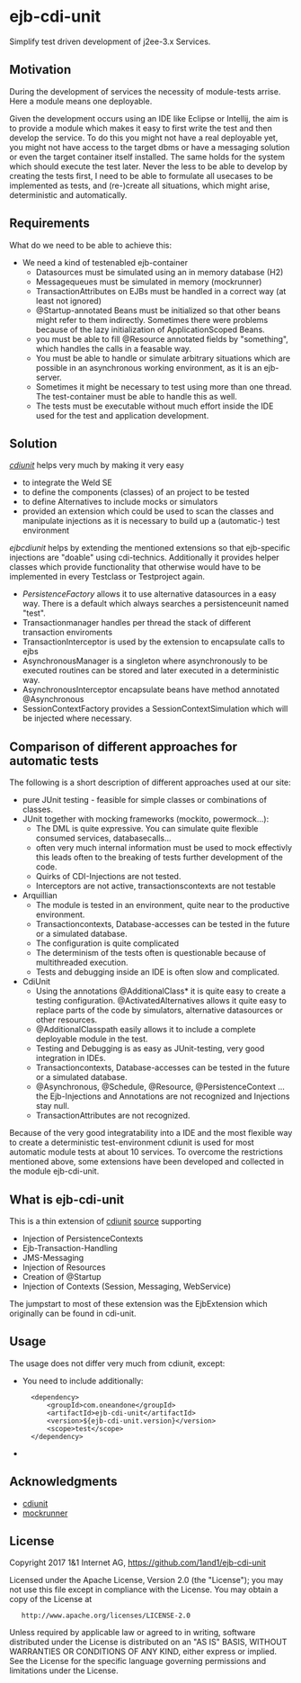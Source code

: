 # ejb-cdi-unit 

Simplify test driven development of j2ee-3.x Services. 

## Motivation
During the development of services the necessity of module-tests arrise. Here a module means one deployable.

Given the development occurs using an IDE like Eclipse or Intellij, the aim is to provide a module which makes it easy to first write the test and then develop the service. To do this you might not have a real deployable yet, you might not have access to the target dbms or have a messaging solution or even the target container itself installed. The same holds for the system which should execute the test later. 
Never the less to be able to develop by creating the tests first, I need to be able to formulate all usecases to be implemented as tests, and (re-)create all situations, which might arise, deterministic and automatically.

## Requirements
What do we need to be able to achieve this:

* We need a kind of testenabled ejb-container
    * Datasources must be simulated using an in memory database (H2)
    * Messagequeues must be simulated in memory (mockrunner)
    * TransactionAttributes on EJBs must be handled in a correct way (at least not ignored)
    * @Startup-annotated Beans must be initialized so that other beans might refer to them indirectly. Sometimes there were problems because of the lazy initialization of ApplicationScoped Beans.
    * you must be able to fill @Resource annotated fields by "something", which handles the calls in a feasable way.
    * You must be able to handle or simulate arbitrary situations which are possible in an asynchronous working environment, as it is an ejb-server.
    * Sometimes it might be necessary to test using more than one thread. The test-container must be able to handle this as well.
    * The tests must be executable without much effort inside the IDE used for the test and application development.

## Solution

[*cdiunit*](http://jglue.org/cdi-unit/) helps very much by making it very easy 

* to integrate the Weld SE
* to define the components (classes) of an project to be tested
* to define Alternatives to include mocks or simulators
* provided an extension which could be used to scan the classes and manipulate injections as it is necessary to build up a (automatic-) test environment

*ejbcdiunit* helps by extending the mentioned extensions so that ejb-specific injections are "doable" using cdi-technics. Additionally it provides helper classes which provide functionality that otherwise would have to be implemented in every Testclass or Testproject again.

* *PersistenceFactory* allows it to use alternative datasources in a easy way. There is a default which always searches a persistenceunit named "test".
* Transactionmanager handles per thread the stack of different transaction enviroments
* TransactionInterceptor is used by the extension to encapsulate calls to ejbs
* AsynchronousManager is a singleton where asynchronously to be executed routines can be stored and later executed in a deterministic way.
* AsynchronousInterceptor encapsulate beans have method annotated @Asynchronous
* SessionContextFactory provides a SessionContextSimulation which will be injected where necessary.


## Comparison of different approaches for automatic tests

The following is a short description of different approaches used at our site:

* pure JUnit testing - feasible for simple classes or combinations of classes. 
* JUnit together with mocking frameworks (mockito, powermock...): 
    * The DML is quite expressive. You can simulate quite flexible consumed services, databasecalls...
    * often very much internal information must be used to mock effectivly this leads often to the breaking of tests 
    further development of the code.
    * Quirks of CDI-Injections are not tested.
    * Interceptors are not active, transactionscontexts are not testable
* Arquillian
    * The module is tested in an environment, quite near to the productive environment.
    * Transactioncontexts, Database-accesses can be tested in the future or a simulated database.
    * The configuration is quite complicated
    * The determinism of the tests often is questionable because of multithreaded execution.
    * Tests and debugging inside an IDE is often slow and complicated. 
* CdiUnit
    * Using the annotations @AdditionalClass* it is quite easy to create a testing 
    configuration. @ActivatedAlternatives allows it quite easy to replace parts of the code by simulators, 
    alternative datasources or other resources. 
    * @AdditionalClasspath easily allows it to include a complete deployable module in the test.
    * Testing and Debugging is as easy as JUnit-testing, very good integration in IDEs.
    * Transactioncontexts, Database-accesses can be tested in the future or a simulated database.
    * @Asynchronous, @Schedule, @Resource, @PersistenceContext ... the Ejb-Injections and Annotations are not 
    recognized and Injections stay null.
    * TransactionAttributes are not recognized.
    
Because of the very good integratability into a IDE and the most flexible way to create a deterministic test-environment 
cdiunit is used for most automatic module tests at about 10 services. To overcome the restrictions mentioned above, 
some extensions have been developed and collected in the module ejb-cdi-unit.


## What is ejb-cdi-unit

This is a thin extension of [cdiunit](http://jglue.org/cdi-unit/) [source](https://github.com/BrynCooke/cdi-unit) supporting 

* Injection of PersistenceContexts
* Ejb-Transaction-Handling
* JMS-Messaging
* Injection of Resources
* Creation of @Startup
* Injection of Contexts (Session, Messaging, WebService)

The jumpstart to most of these extension was the EjbExtension which originally can be found in cdi-unit.

## Usage

The usage does not differ very much from cdiunit, except: 

* You need to include additionally:    

        <dependency>
            <groupId>com.oneandone</groupId>
            <artifactId>ejb-cdi-unit</artifactId>
            <version>${ejb-cdi-unit.version}</version>
            <scope>test</scope>
        </dependency>   

* 


## Acknowledgments

* [cdiunit](https://github.com/BrynCooke/cdi-unit)
* [mockrunner]()


## License

Copyright 2017 1&amp;1 Internet AG, https://github.com/1and1/ejb-cdi-unit

   Licensed under the Apache License, Version 2.0 (the "License");
   you may not use this file except in compliance with the License.
   You may obtain a copy of the License at

       http://www.apache.org/licenses/LICENSE-2.0

   Unless required by applicable law or agreed to in writing, software
   distributed under the License is distributed on an "AS IS" BASIS,
   WITHOUT WARRANTIES OR CONDITIONS OF ANY KIND, either express or implied.
   See the License for the specific language governing permissions and
   limitations under the License.

